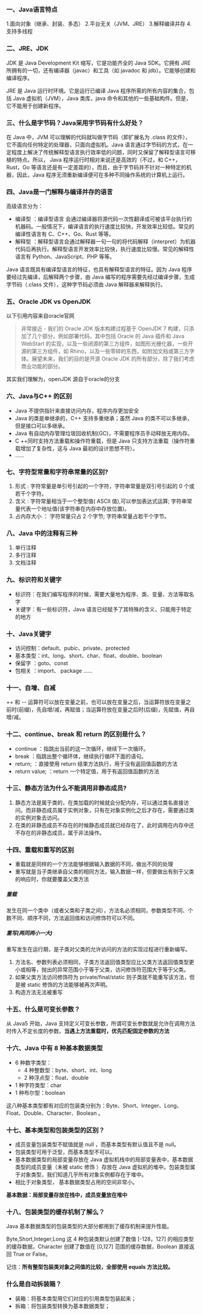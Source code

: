 ### 一、Java语言特点
1.面向对象（继承、封装、多态）
2.平台无关（JVM、JRE）
3.解释编译并存
4.支持多线程

### 二、JRE、JDK
JDK 是 Java Development Kit 缩写，它是功能齐全的 Java SDK。它拥有 JRE 所拥有的一切，还有编译器（javac）和工具（如 javadoc 和 jdb）。它能够创建和编译程序。

JRE 是 Java 运行时环境。它是运行已编译 Java 程序所需的所有内容的集合，包括 Java 虚拟机（JVM），Java 类库，java 命令和其他的一些基础构件。但是，它不能用于创建新程序。

### 三、什么是字节码？Java采用字节码有什么好处？
在 Java 中，JVM 可以理解的代码就叫做字节码（即扩展名为 .class 的文件），它不面向任何特定的处理器，只面向虚拟机。Java 语言通过字节码的方式，在一定程度上解决了传统解释型语言执行效率低的问题，同时又保留了解释型语言可移植的特点。所以， Java 程序运行时相对来说还是高效的（不过，和 C++，Rust，Go 等语言还是有一定差距的），而且，由于字节码并不针对一种特定的机器，因此，Java 程序无须重新编译便可在多种不同操作系统的计算机上运行。

### 四、Java是一门解释与编译并存的语言
高级语言分为：
- 编译型 ：编译型语言 会通过编译器将源代码一次性翻译成可被该平台执行的机器码。一般情况下，编译语言的执行速度比较快，开发效率比较低。常见的编译性语言有 C、C++、Go、Rust 等等。
- 解释型 ：解释型语言会通过解释器一句一句的将代码解释（interpret）为机器代码后再执行。解释型语言开发效率比较快，执行速度比较慢。常见的解释性语言有 Python、JavaScript、PHP 等等。

 Java 语言既具有编译型语言的特征，也具有解释型语言的特征。因为 Java 程序要经过先编译，后解释两个步骤，由 Java 编写的程序需要先经过编译步骤，生成字节码（.class 文件），这种字节码必须由 Java 解释器来解释执行。
 
 ### 五、Oracle JDK vs OpenJDK
 以下引用内容来自oracle官网
>  非常接近 - 我们的 Oracle JDK 版本构建过程基于 OpenJDK 7 构建，只添加了几个部分，例如部署代码，其中包括 Oracle 的 Java 插件和 Java WebStart 的实现，以及一些闭源的第三方组件，如图形光栅化器，一些开源的第三方组件，如 Rhino，以及一些零碎的东西，如附加文档或第三方字体。展望未来，我们的目的是开源 Oracle JDK 的所有部分，除了我们考虑商业功能的部分。

其实我们理解为，openJDK 源自于oracle的分支
 
 ### 六、Java与C++ 的区别
-  Java 不提供指针来直接访问内存，程序内存更加安全
-  Java 的类是单继承的，C++ 支持多重继承；虽然 Java 的类不可以多继承，但是接口可以多继承。
-  Java 有自动内存管理垃圾回收机制(GC)，不需要程序员手动释放无用内存。
-  C ++同时支持方法重载和操作符重载，但是 Java 只支持方法重载（操作符重载增加了复杂性，这与 Java 最初的设计思想不符）。
-  ......

### 七、字符型常量和字符串常量的区别?
1. 形式 : 字符常量是单引号引起的一个字符，字符串常量是双引号引起的 0 个或若干个字符。
2. 含义 : 字符常量相当于一个整型值( ASCII 值),可以参加表达式运算; 字符串常量代表一个地址值(该字符串在内存中存放位置)。
3. 占内存大小 ： 字符常量只占 2 个字节; 字符串常量占若干个字节。

### 八、Java 中的注释有三种
1. 单行注释
2. 多行注释
3. 文档注释

### 九、标识符和关键字
- 标识符：在我们编写程序的时候，需要大量地为程序、类、变量、方法等取名字
- 关键字：有一些标识符，Java 语言已经赋予了其特殊的含义，只能用于特定的地方

### 十、Java关键字
- 访问控制：default、pubic、private、protected
- 基本类型：int、long、short、char、float、double、boolean
- 保留字 ：goto、const
- 包相关 ：import、 package
......

### 十一、自增、自减
++ 和 -- 运算符可以放在变量之前，也可以放在变量之后，当运算符放在变量之前时(前缀)，先自增/减，再赋值；当运算符放在变量之后时(后缀)，先赋值，再自增/减。

### 十二、continue、break 和 return 的区别是什么？
- continue ：指跳出当前的这一次循环，继续下一次循环。
- break ：指跳出整个循环体，继续执行循环下面的语句。
- return; ：直接使用 return 结束方法执行，用于没有返回值函数的方法
- return value; ：return 一个特定值，用于有返回值函数的方法

### 十三、静态方法为什么不能调用非静态成员?
1. 静态方法是属于类的，在类加载的时候就会分配内存，可以通过类名直接访问。而非静态成员属于实例对象，只有在对象实例化之后才存在，需要通过类的实例对象去访问。
2. 在类的非静态成员不存在的时候静态成员就已经存在了，此时调用在内存中还不存在的非静态成员，属于非法操作。

### 十四、重载和重写的区别
- 重载就是同样的一个方法能够根据输入数据的不同，做出不同的处理
- 重写就是当子类继承自父类的相同方法，输入数据一样，但要做出有别于父类的响应时，你就要覆盖父类方法
##### 重载
发生在同一个类中（或者父类和子类之间），方法名必须相同，参数类型不同、个数不同、顺序不同，方法返回值和访问修饰符可以不同。
##### 重写(两同两小一大)
重写发生在运行期，是子类对父类的允许访问的方法的实现过程进行重新编写。
1. 方法名、参数列表必须相同，子类方法返回值类型应比父类方法返回值类型更小或相等，抛出的异常范围小于等于父类，访问修饰符范围大于等于父类。
2. 如果父类方法访问修饰符为 private/final/static 则子类就不能重写该方法，但是被 static 修饰的方法能够被再次声明。
3. 构造方法无法被重写

### 十五、什么是可变长参数？
从 Java5 开始，Java 支持定义可变长参数，所谓可变长参数就是允许在调用方法时传入不定长度的参数。**当遇上方法重载时，优先匹配固定参数的方法**

### 十六、Java 中有 8 种基本数据类型
- 6 种数字类型：
    - 4 种整数型：byte、short、int、long
    - 2 种浮点型：float、double
- 1 种字符类型：char
- 1 种布尔型：boolean

这八种基本类型都有对应的包装类分别为：Byte、Short、Integer、Long、Float、Double、Character、Boolean 。

### 十七、基本类型和包装类型的区别？
- 成员变量包装类型不赋值就是 null ，而基本类型有默认值且不是 null。
- 包装类型可用于泛型，而基本类型不可以。
- 基本数据类型的局部变量存放在 Java 虚拟机栈中的局部变量表中，基本数据类型的成员变量（未被 static 修饰 ）存放在 Java 虚拟机的堆中。包装类型属于对象类型，我们知道几乎所有对象实例都存在于堆中。
- 相比于对象类型， 基本数据类型占用的空间非常小。

**基本数据：局部变量存放在栈中，成员变量放在堆中**

### 十八、包装类型的缓存机制了解么？
Java 基本数据类型的包装类型的大部分都用到了缓存机制来提升性能。

Byte,Short,Integer,Long 这 4 种包装类默认创建了数值 [-128，127] 的相应类型的缓存数据，Character 创建了数值在 [0,127] 范围的缓存数据，Boolean 直接返回 True or False。

记住：**所有整型包装类对象之间值的比较，全部使用 equals 方法比较。**

### 什么是自动拆装箱？
- 装箱：将基本类型用它们对应的引用类型包装起来；
- 拆箱：将包装类型转换为基本数据类型；
